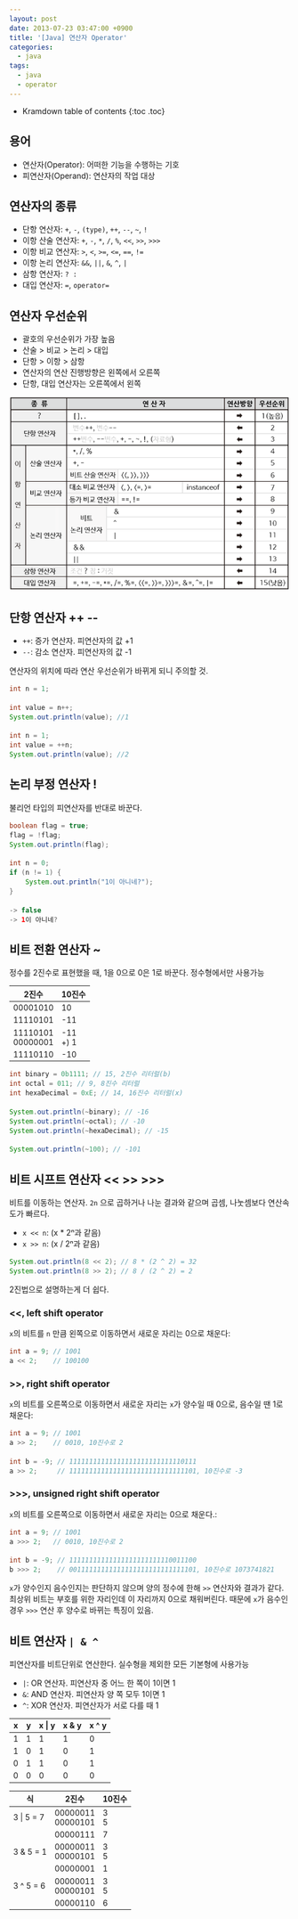 ```yaml
---
layout: post
date: 2013-07-23 03:47:00 +0900
title: '[Java] 연산자 Operator'
categories:
  - java
tags:
  - java
  - operator
---
```


* Kramdown table of contents
{:toc .toc}


## 용어

- 연산자(Operator): 어떠한 기능을 수행하는 기호
- 피연산자(Operand): 연산자의 작업 대상


## 연산자의 종류

- 단항 연산자: `+`, `-`, `(type)`, `++`, `--`, `~`, `!`
- 이항 산술 연산자: `+`, `-`, `*`, `/`, `%`, `<<`, `>>`, `>>>`
- 이항 비교 연산자: `>`, `<`, `>=`, `<=`, `==`, `!=`
- 이항 논리 연산자: `&&`, `||`, `&`, `^`, `|`
- 삼항 연산자: `? :`
- 대입 연산자: `=`, `operator=`


## 연산자 우선순위

- 괄호의 우선순위가 가장 높음
- 산술 > 비교 > 논리 > 대입
- 단항 > 이항 > 삼항
- 연산자의 연산 진행방향은 왼쪽에서 오른쪽
- 단항, 대입 연산자는 오른쪽에서 왼쪽

![](/images/java-operator-1.png)


## 단항 연산자 ++ --

- `++`: 증가 연산자. 피연산자의 값 +1
- `--`: 감소 연산자. 피연산자의 값 -1

연산자의 위치에 따라 연산 우선순위가 바뀌게 되니 주의할 것.

```java
int n = 1;

int value = n++;
System.out.println(value); //1

int n = 1;
int value = ++n;
System.out.println(value); //2
```


## 논리 부정 연산자 !

불리언 타입의 피연산자를 반대로 바꾼다.

```java
boolean flag = true;
flag = !flag;
System.out.println(flag);

int n = 0;
if (n != 1) {
    System.out.println("1이 아니네?");
}

-> false
-> 1이 아니네?
```


## 비트 전환 연산자 ~

정수를 2진수로 표현했을 때, 1을 0으로 0은 1로 바꾼다. 정수형에서만 사용가능

|  2진수           |  10진수 |
|------------------|---------|
| 00001010         | 10      |
| 11110101         | -11     |
| 11110101<br>00000001 | -11<br>+) 1 |
| 11110110         | -10     |

```java
int binary = 0b1111; // 15, 2진수 리터럴(b)
int octal = 011; // 9, 8진수 리터럴
int hexaDecimal = 0xE; // 14, 16진수 리터럴(x)

System.out.println(~binary); // -16
System.out.println(~octal); // -10
System.out.println(~hexaDecimal); // -15

System.out.println(~100); // -101
```


## 비트 시프트 연산자 << >> >>>

비트를 이동하는 연산자. `2n` 으로 곱하거나 나눈 결과와 같으며 곱셈, 나눗셈보다 연산속도가 빠르다.

- `x << n`: (x * 2ⁿ과 같음)
- `x >> n`: (x / 2ⁿ과 같음)

```java
System.out.println(8 << 2); // 8 * (2 ^ 2) = 32
System.out.println(8 >> 2); // 8 / (2 ^ 2) = 2
```

2진법으로 설명하는게 더 쉽다.

### <<, left shift operator

`x`의 비트를 `n` 만큼 왼쪽으로 이동하면서 새로운 자리는 0으로 채운다:

```java
int a = 9; // 1001
a << 2;    // 100100
```

### >>, right shift operator

`x`의 비트를 오른쪽으로 이동하면서 새로운 자리는 `x`가 양수일 때 0으로, 음수일 땐 1로 채운다:

```java
int a = 9; // 1001
a >> 2;    // 0010, 10진수로 2

int b = -9; // 11111111111111111111111111110111
a >> 2;     // 11111111111111111111111111111101, 10진수로 -3
```

### >>>, unsigned right shift operator

`x`의 비트를 오른쪽으로 이동하면서 새로운 자리는 0으로 채운다.:

```java
int a = 9; // 1001
a >>> 2;   // 0010, 10진수로 2

int b = -9; // 11111111111111111111111110011100
b >>> 2;    // 00111111111111111111111111111101, 10진수로 1073741821
```

`x`가 양수인지 음수인지는 판단하지 않으며 양의 정수에 한해 `>>` 연산자와 결과가 같다.  
최상위 비트는 부호를 위한 자리인데 이 자리까지 0으로 채워버린다. 때문에 `x`가 음수인 경우 `>>>` 연산 후 양수로 바뀌는 특징이 있음.


## 비트 연산자 `| & ^`

피연산자를 비트단위로 연산한다. 실수형을 제외한 모든 기본형에 사용가능

- `|`: OR 연산자. 피연산자 중 어느 한 쪽이 1이면 1
- `&`: AND 연산자. 피연산자 양 쪽 모두 1이면 1
- `^`: XOR 연산자. 피연산자가 서로 다를 때 1

| x | y | x \| y | x & y | x ^ y |
|---|---|-------|-------|-------|
| 1 | 1 | 1     | 1     | 0     |
| 1 | 0 | 1     | 0     | 1     |
| 0 | 1 | 1     | 0     | 1     |
| 0 | 0 | 0     | 0     | 0     |

| 식              | 2진수                          | 10진수 |
|-----------------|--------------------------------|--------|
| 3 \| 5 = 7       | 00000011<br>00000101 | 3<br>5     |
|                  |00000111 | 7                              |
| 3 & 5 = 1       | 00000011<br>00000101 | 3<br>5     |
|                 | 00000001 | 1                              |
| 3 ^ 5 = 6       | 00000011<br>00000101 | 3<br>5     |
|                 | 00000110 | 6                              |

